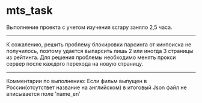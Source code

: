 # mts_task
Выполнение проекта с учетом изучения scrapy заняло 2,5 часа.
***
К сожалению, решить проблему блокировки парсинга от кинпоиска не получилось, поэтому удается выпарсить лишь 2 или иногда 3 страницы из рейтинга. Для решения проблемы необходимо менять прокси сервер после каждого перехода на новую страницу.
***
Комментарии по выполнению:
Если фильм выпущен в России(отсутствет название на английском) в итоговый Json файл не вписывается поле 'name_en'
